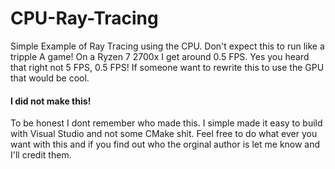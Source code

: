 # CPU-Ray-Tracing
Simple Example of Ray Tracing using the CPU. 
Don't expect this to run like a tripple A game!
On a Ryzen 7 2700x I get around 0.5 FPS. Yes you heard that right not 5 FPS, 0.5 FPS!
If someone want to rewrite this to use the GPU that would be cool.

<h4>I did not make this!</h4>
To be honest I dont remember who made this. 
I simple made it easy to build with Visual Studio and not some CMake shit.
Feel free to do what ever you want with this and if you find out who the orginal author is let me know and I'll credit them.